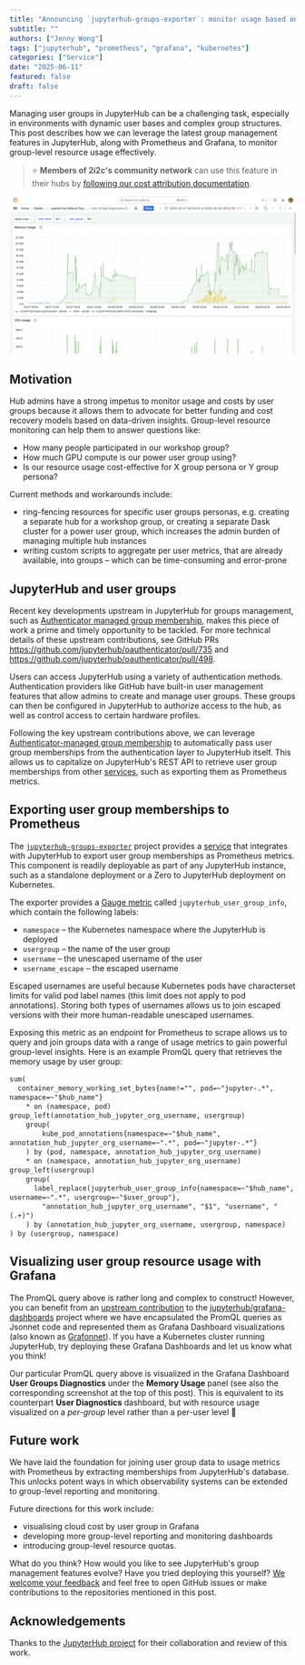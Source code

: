 ```yaml
---
title: "Announcing `jupyterhub-groups-exporter`: monitor usage based on JupyterHub group membership with Prometheus and Grafana"
subtitle: ""
authors: ["Jenny Wong"]
tags: ["jupyterhub", "prometheus", "grafana", "kubernetes"]
categories: ["Service"]
date: "2025-06-11"
featured: false
draft: false
---
```


Managing user groups in JupyterHub can be a challenging task, especially in environments with dynamic user bases and complex group structures. This post describes how we can leverage the latest group management features in JupyterHub, along with Prometheus and Grafana, to monitor group-level resource usage effectively.

> ⭐ **Members of 2i2c's community network** can use this feature in their hubs by [following our cost attribution documentation](https://docs.2i2c.org/admin/howto/monitoring/cost-attribution/).

![Grafana User Group Diagnostics Dashboard showing a memory usage over time with each line aggregating usage over a different user group.](./featured.png)

## Motivation

Hub admins have a strong impetus to monitor usage and costs by user groups
because it allows them to advocate for better funding and cost recovery models based on data-driven insights. Group-level resource monitoring can help them to answer questions like:

- How many people participated in our workshop group?
- How much GPU compute is our power user group using?
- Is our resource usage cost-effective for X group persona or Y group persona?

Current methods and workarounds include:

- ring-fencing resources for specific user groups personas, e.g. creating a separate hub for a workshop group, or creating a separate Dask cluster for a power user group, which increases the admin burden of managing multiple hub instances
- writing custom scripts to aggregate per user metrics, that are already available, into groups – which can be time-consuming and error-prone

## JupyterHub and user groups

Recent key developments upstream in JupyterHub for groups management, such as [Authenticator managed group membership](https://jupyterhub.readthedocs.io/en/latest/reference/authenticators.html#authenticator-managed-group-membership), makes this piece of work a prime and timely opportunity to be tackled. For more technical details of these upstream contributions, see GitHub PRs https://github.com/jupyterhub/oauthenticator/pull/735 and https://github.com/jupyterhub/oauthenticator/pull/498.

Users can access JupyterHub using a variety of authentication methods. Authentication providers like GitHub have built-in user management features that allow admins to create and manage user groups. These groups can then be configured in JupyterHub to authorize access to the hub, as well as control access to certain hardware profiles.

Following the key upstream contributions above, we can leverage [Authenticator-managed group membership](https://jupyterhub.readthedocs.io/en/stable/reference/authenticators.html#authenticator-managed-group-membership) to automatically pass user group memberships from the authentication layer to JupyterHub itself. This allows us to capitalize on JupyterHub's REST API to retrieve user group memberships from other [services](https://jupyterhub.readthedocs.io/en/latest/reference/services.html), such as exporting them as Prometheus metrics.

## Exporting user group memberships to Prometheus

The [`jupyterhub-groups-exporter`](https://github.com/2i2c-org/jupyterhub-groups-exporter) project provides a [service](https://jupyterhub.readthedocs.io/en/latest/reference/services.html) that integrates with JupyterHub to export user group memberships as Prometheus metrics. This component is readily deployable as part of any JupyterHub instance, such as a standalone deployment or a Zero to JupyterHub deployment on Kubernetes.

The exporter provides a [Gauge metric](https://prometheus.io/docs/concepts/metric_types/) called `jupyterhub_user_group_info`, which contain the following labels:

- `namespace` – the Kubernetes namespace where the JupyterHub is deployed
- `usergroup` –  the name of the user group
- `username` – the unescaped username of the user
- `username_escape` – the escaped username

Escaped usernames are useful because Kubernetes pods have characterset limits for valid pod label names (this limit does not apply to pod annotations). Storing both types of usernames allows us to join escaped versions with their more human-readable unescaped usernames.

Exposing this metric as an endpoint for Prometheus to scrape allows us to query and join groups data with a range of usage metrics to gain powerful group-level insights. Here is an example PromQL query that retrieves the memory usage by user group:

```promql
sum(
  container_memory_working_set_bytes{name!="", pod=~"jupyter-.*", namespace=~"$hub_name"}
    * on (namespace, pod) group_left(annotation_hub_jupyter_org_username, usergroup)
    group(
        kube_pod_annotations{namespace=~"$hub_name", annotation_hub_jupyter_org_username=~".*", pod=~"jupyter-.*"}
    ) by (pod, namespace, annotation_hub_jupyter_org_username)
    * on (namespace, annotation_hub_jupyter_org_username) group_left(usergroup)
    group(
      label_replace(jupyterhub_user_group_info{namespace=~"$hub_name", username=~".*", usergroup=~"$user_group"},
        "annotation_hub_jupyter_org_username", "$1", "username", "(.+)")
    ) by (annotation_hub_jupyter_org_username, usergroup, namespace)
) by (usergroup, namespace)
```

## Visualizing user group resource usage with Grafana

The PromQL query above is rather long and complex to construct! However, you can benefit from an [upstream contribution](https://github.com/jupyterhub/grafana-dashboards/pull/149) to the [jupyterhub/grafana-dashboards](https://github.com/jupyterhub/grafana-dashboards) project where we have encapsulated the PromQL queries as Jsonnet code and represented them as Grafana Dashboard visualizations (also known as [Grafonnet](https://grafana.github.io/grafonnet/index.html)). If you have a Kubernetes cluster running JupyterHub, try deploying these Grafana Dashboards and let us know what you think!

Our particular PromQL query above is visualized in the Grafana Dashboard **User Groups Diagnostics** under the **Memory Usage** panel (see also the corresponding screenshot at the top of this post). This is equivalent to its counterpart **User Diagnostics** dashboard, but with resource usage visualized on a *per-group* level rather than a per-user level :tada:

## Future work

We have laid the foundation for joining user group data to usage metrics with Prometheus by extracting memberships from JupyterHub's database. This unlocks potent ways in which observability systems can be extended to group-level reporting and monitoring.

Future directions for this work include:

- visualising cloud cost by user group in Grafana
- developing more group-level reporting and monitoring dashboards
- introducing group-level resource quotas.

What do you think? How would you like to see JupyterHub's group management features evolve? Have you tried deploying this yourself? [We welcome your feedback](https://docs.google.com/forms/d/e/1FAIpQLSff-u-sWFuwO1-VTgk2Ir7f1nfUUlLevQk_Vkk_jnmcI1nJnw/viewform?usp=header) and feel free to open GitHub issues or make contributions to the repositories mentioned in this post.

## Acknowledgements

Thanks to the [JupyterHub project](../../../collaborators/jupyterhub) for their collaboration and review of this work.